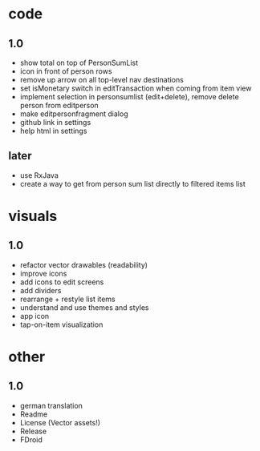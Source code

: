 # code
## 1.0
- show total on top of PersonSumList
- icon in front of person rows
- remove up arrow on all top-level nav destinations
- set isMonetary switch in editTransaction when coming from item view
- implement selection in personsumlist (edit+delete), remove delete person from editperson
- make editpersonfragment dialog
- github link in settings
- help html in settings
## later
- use RxJava
- create a way to get from person sum list directly to filtered items list

# visuals
## 1.0
- refactor vector drawables (readability)
- improve icons
- add icons to edit screens
- add dividers
- rearrange + restyle list items
- understand and use themes and styles
- app icon
- tap-on-item visualization

# other
## 1.0
- german translation
- Readme
- License (Vector assets!)
- Release 
- FDroid
